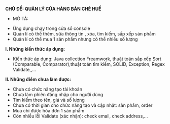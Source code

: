 **CHỦ ĐỀ: QUẢN LÝ CỬA HÀNG BÁN CHÈ HUẾ**

- MÔ TẢ: 
+ Ứng dụng chạy trong cửa sổ console
+ Quản lí có thể thêm, sửa thông tin , xóa, tìm kiếm, sắp xếp sản phẩm
+ Quản lí có thể mua 1 sản phẩm nhưng có thể nhiều số lượng

**I. Những kiến thức áp dụng:**
- Kiến thức áp dụng: Java collection Freamwork, thuật toán sắp xếp Sort (Comparable, Comparator),thuật toán tìm kiếm, SOLID, Exception, Regex Validate,,...

**II. Những điểm chưa làm được:**
- Chưa có chức năng tạo tài khoản
- Chưa làm phiên đăng nhập cho người dùng
- Tìm kiếm theo tên, giá và số lượng
- Chưa có thời gian cho chức năng tạo và cập nhật: sản phẩm, order
- Mua chỉ được hóa đơn 1 sản phẩm
- Còn nhiều lỗi Validate (xác nhận): check email, check address,...
